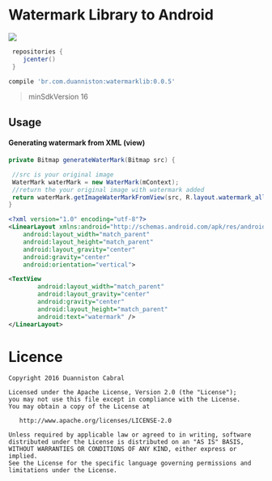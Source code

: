 # Watermark Library to Android 

<a href='https://bintray.com/duanniston/repository/watermarklib/_latestVersion'><img src='https://api.bintray.com/packages/duanniston/repository/watermarklib/images/download.svg'></a>


```gradle
 repositories {
    jcenter()
 }
 ```

```gradle
compile 'br.com.duanniston:watermarklib:0.0.5'
```


> minSdkVersion 16

## Usage

#### Generating watermark from XML (view)

```java
private Bitmap generateWaterMark(Bitmap src) {

 //src is your original image
 WaterMark waterMark = new WaterMark(mContext);
 //return the your original image with watermark added
 return waterMark.getImageWaterMarkFromView(src, R.layout.watermark_all);
}
```

```xml
<?xml version="1.0" encoding="utf-8"?>
<LinearLayout xmlns:android="http://schemas.android.com/apk/res/android"
    android:layout_width="match_parent"
    android:layout_height="match_parent"
    android:layout_gravity="center"
    android:gravity="center"
    android:orientation="vertical">

<TextView
        android:layout_width="match_parent"
        android:layout_gravity="center"
        android:gravity="center"
        android:layout_height="match_parent"
        android:text="watermark" />
</LinearLayout>
```

# Licence

```
Copyright 2016 Duanniston Cabral

Licensed under the Apache License, Version 2.0 (the "License");
you may not use this file except in compliance with the License.
You may obtain a copy of the License at

   http://www.apache.org/licenses/LICENSE-2.0

Unless required by applicable law or agreed to in writing, software
distributed under the License is distributed on an "AS IS" BASIS,
WITHOUT WARRANTIES OR CONDITIONS OF ANY KIND, either express or implied.
See the License for the specific language governing permissions and
limitations under the License.
```


